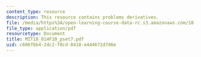 ```yaml
---
content_type: resource
description: This resource contains problems derivatives.
file: /media/https%3A/open-learning-course-data-rc.s3.amazonaws.com/18-014-calculus-with-theory-fall-2010/c606fbb42dc2f0cd8418e444672d7d6e_MIT18_014F10_pset7.pdf
file_type: application/pdf
resourcetype: Document
title: MIT18_014F10_pset7.pdf
uid: c606fbb4-2dc2-f0cd-8418-e444672d7d6e
---
```

